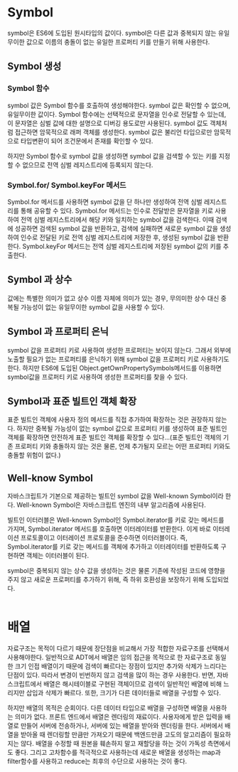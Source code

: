 # Symbol

symbol은 ES6에 도입된 원시타입의 값이다. symbol은 다른 값과 중복되지 않는 유일무이한 값으로 이름의 충돌이 없는 유일한 프로퍼티 키를 만들기 위해 사용한다. 

## Symbol 생성

### Symbol 함수

symbol 값은 Symbol 함수를 호출하여 생성해야한다. symbol 값은 확인할 수 없으며, 유일무이한 값이다. Symbol 함수에는 선택적으로 문자열을 인수로 전달할 수 있는데, 이 문자열은 심벌 값에 대한 설명으로 디버깅 용도로만 사용된다. symbol 값도 객체처럼 접근하면 암묵적으로 래퍼 객체를 생성한다. symbol 값은 불리언 타입으로만 암묵적으로 타입변환이 되어 조건문에서 존재를 확인할 수 있다. 

하지만 Symbol 함수로 symbol 값을 생성하면 symbol 값을 검색할 수 있는 키를 지정할 수 없으므로 전역 심벌 레지스트리에 등록되지 않는다. 

### Symbol.for/ Symbol.keyFor 메서드

Symbol.for 메서드를 사용하면 symbol 값을 단 하나만 생성하여 전역 심벌 레지스트리를 통해 공유할 수 있다. Symbol.for 메서드는 인수로 전달받은 문자열을 키로 사용하여 전역 심벌 레지스트리에서 해당 키와 일치하는 symbol 값을 검색한다. 이때  검색에 성공하면 검색된 symbol 값을 반환하고, 검색에 실패하면 새로운 symbol 값을 생성하여 인수로 전달된 키로 전역 심벌 레지스트리에 저장한 후, 생성된 symbol 값을 반환한다. Symbol.keyFor 메서드는 전역 심벌 레지스트리에 저장된 symbol 값의 키를 추출한다.  

## Symbol 과 상수

값에는 특별한 의미가 없고 상수 이름 자체에 의미가 있는 경우, 무의미한 상수 대신 중복될 가능성이 없는 유일무이한 symbol 값을 사용할 수 있다. 

## Symbol 과 프로퍼티 은닉

symbol 값을 프로퍼티 키로 사용하여 생성한 프로퍼티는 보이지 않는다. 그래서 외부에 노출할 필요가 없는 프로퍼티를 은닉하기 위해 symbol 값을 프로퍼티 키로 사용하기도 한다. 하지만 ES6에 도입된 Object.getOwnPropertySymbols메서드를 이용하면 symbol값을 프로퍼티 키로 사용하여 생성한 프로퍼티를 찾을 수 있다. 

## Symbol과 표준 빌트인 객체 확장

표준 빌트인 객체에 사용자 정의 메서드를 직접 추가하여 확장하는 것은 권장하지 않는다. 하지만 중복될 가능성이 없는 symbol 값으로 프로퍼티 키를 생성하여 표준 빌트인 객체를 확장하면 안전하게 표준 빌트인 객체를 확장할 수 있다…(표준 빌트인 객체의 기존 프로퍼티 키와 충돌하지 않는 것은 물론, 언제 추가될지 모르는 어떤 프로퍼티 키와도 충돌할 위험이 없다.)

## Well-know Symbol

자바스크립트가 기본으로 제공하는 빌트인 symbol 값을 Well-known Symbol이라 한다. Well-known Symbol은 자바스크립트 엔진의 내부 알고리즘에 사용된다. 

빌트인 이터러블은 Well-known Symbol인 Symbol.iterator를 키로 갖는 메서드를 가지며, Symbol.iterator 메서드를 호출하면 이터레이터를 반환한다. 이게 바로 이터레이션 프로토콜이고 이터레이션 프로토콜을 준수하면 이터러블이다. 즉, Symbol.iterator를 키로 갖는 메서드를 객체에 추가하고 이터레이터를 반환하도록 구현하면 객체는 이터러블이 된다. 

symbol은 중복되지 않는 상수 값을 생성하는 것은 물론 기존에 작성된 코드에 영향을 주지 않고 새로운 프로퍼티를 추가하기 위해, 즉 하위 호환성을 보장하기 위해 도입되었다.
<br/>
<br/>


# 배열


자료구조는 목적이 다르기 때문에 장단점을 비교해서 가장 적합한 자료구조를 선택해서 사용해야한다. 
일반적으로 ADT에서 배열은 임의 접근을 목적으로 한 자료구조로 동일한 크기 인접 배열이기 때문에 검색이 빠르다는 장점이 있지만 추가와 삭제가 느리다는 단점이 있다. 따라서 변경이 빈번하지 않고 검색을 많이 하는 경우 사용한다. 
반면, 자바스크립트에서 배열은 해시테이블로 구현된 객체이므로 검색이 일반적인 배열에 비해 느리지만 삽입과 삭제가 빠르다. 또한, 크기가 다른 데이터들로 배열을 구성할 수 있다. 


하지만 배열의 목적은 순회이다. 다른 데이터 타입으로 배열을 구성하면 배열을 사용하는 의미가 없다. 프론트 엔드에서 배열은 렌더링의 재료이다. 사용자에게 받은 입력을 배열로 만들어 서버에 전송하거나, 서버에 있는 배열을 받아와 렌더링을 한다. 서버에서 배열을 받아올 때 렌더링할 만큼만 가져오기 때문에 백엔드만큼 고도의 알고리즘이 필요하지는 않다.
배열을 수정할 때 원본을 훼손하지 말고 재할당을 하는 것이 가독성 측면에서도 좋다. 그리고 고차함수를 적극적으로 사용하는데 새로운 배열을 생성하는 map과 filter함수를 사용하고 reduce는 최후의 수단으로 사용하는 것이 좋다.
